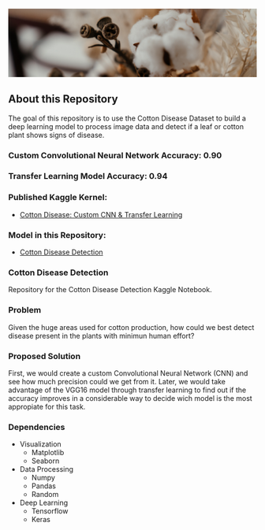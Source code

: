 ![](https://github.com/jorgerodriguezm/CottonDiseaseDetection/blob/main/Assets/banner.png)

## About this Repository

The goal of this repository is to use the Cotton Disease Dataset to build a deep learning model to process image data and detect if a leaf or cotton plant shows signs of disease.

### Custom Convolutional Neural Network Accuracy: 0.90

### Transfer Learning Model Accuracy: 0.94

### Published Kaggle Kernel:

- [Cotton Disease: Custom CNN & Transfer Learning](https://www.kaggle.com/jorgerodriguezm/cotton-disease-custom-cnn-transfer-learning)

### Model in this Repository:

- [Cotton Disease Detection](https://github.com/jorgerodriguezm/CottonDiseaseDetection/blob/main/Model/cotton-disease-custom-cnn-transfer-learning.ipynb)

### Cotton Disease Detection

Repository for the Cotton Disease Detection Kaggle Notebook.

### Problem

Given the huge areas used for cotton production, how could we best detect disease present in the plants with minimun human effort?

### Proposed Solution

First, we would create a custom Convolutional Neural Network (CNN) and see how much precision could we get from it. Later, we would take advantage of the VGG16 model through transfer learning to find out if the accuracy improves in a considerable way to decide wich model is the most appropiate for this task.

### Dependencies

- Visualization
  - Matplotlib
  - Seaborn
- Data Processing
  - Numpy
  - Pandas
  - Random
- Deep Learning
  - Tensorflow
  - Keras
